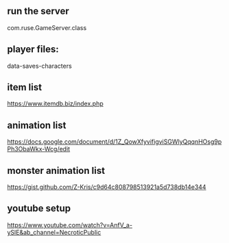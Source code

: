 run the server 
-
com.ruse.GameServer.class

player files:
-
data-saves-characters

item list
-
https://www.itemdb.biz/index.php

animation list
-
https://docs.google.com/document/d/1Z_QowXfyvifigviSGWlyQqqnHOsg9pPh3ObaWkx-Wcg/edit

monster animation list 
-
https://gist.github.com/Z-Kris/c9d64c808798513921a5d738db14e344

youtube setup 
-
https://www.youtube.com/watch?v=AnfV_a-ySlE&ab_channel=NecroticPublic

